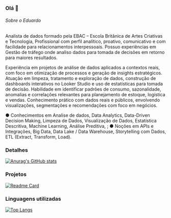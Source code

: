 ### Olá 👋

###### Sobre o Eduardo
Analista de dados formado pela EBAC – Escola Britânica de Artes Criativas e Tecnologia, Profissional com perfil analítico, proativo, comunicativo e com facilidade para relacionamentos interpessoais. Possuo experiências em Gestão de tráfego onde analiso dados para tomada de decisões em retorno para maiores resultados.

Experiência em projetos de análise de dados aplicados a contextos reais, com foco em otimização de processos e geração de insights estratégicos. Atuação em limpeza, tratamento e exploração de dados, construção de dashboards interativos no Looker Studio e uso de estatísticas para tomada de decisão. Habilidade em identificar padrões de consumo, sazonalidade, anomalias e correlações relevantes para planejamento de estoque, logística e vendas. Conhecimento prático com dados reais e públicos, envolvendo visualizações, segmentações e recomendações com foco em negócios.

● Conhecimentos em Analise de dados, Data Analytics, Data-Driven Decision Making, Limpeza de Dados, Visualização de Dados, Estatística Descritiva, Machine Learning, Análise Preditiva, ; 
● Noções em APIs e Integrações, Big Data, Data Lake / Data Warehouse, Storytelling com Dados, ETL (Extract, Transform, Load).


### Detalhes

[![Anurag's GitHub stats](https://github-readme-stats.vercel.app/api?username=eduardof530&show_icons=true&theme=dark)](https://github.com/anuraghazra/github-readme-stats)

### Projetos

[![Readme Card](https://github-readme-stats.vercel.app/api/pin/?username=eduardof530&repo=eduardof530.github.io&theme=dark)](https://github.com/anuraghazra/github-readme-stats)


### Linguagens utilizadas

[![Top Langs](https://github-readme-stats.vercel.app/api/top-langs/?username=eduardof530&layout=compact)](https://github.com/anuraghazra/github-readme-stats)
